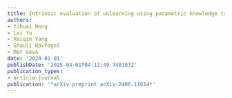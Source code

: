 ```yaml
---
title: Intrinsic evaluation of unlearning using parametric knowledge traces
authors:
- Yihuai Hong
- Lei Yu
- Haiqin Yang
- Shauli Ravfogel
- Mor Geva
date: '2024-01-01'
publishDate: '2025-04-01T04:12:49.740107Z'
publication_types:
- article-journal
publication: '*arXiv preprint arXiv:2406.11614*'
---
```

